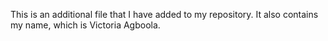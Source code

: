 This is an additional file that I have added to my repository.
It also contains my name, which is Victoria Agboola.
